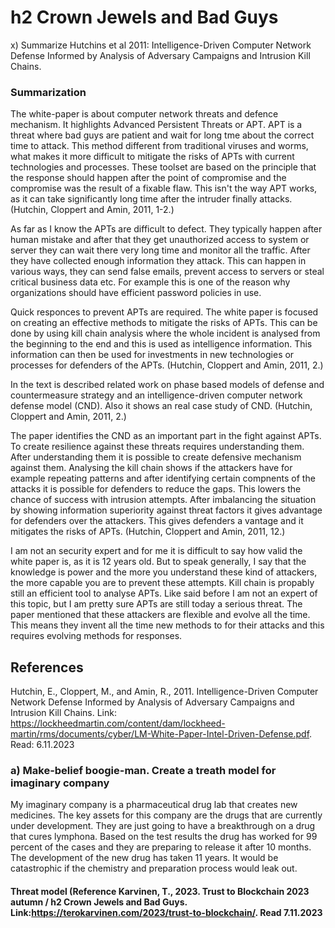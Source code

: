 # h2 Crown Jewels and Bad Guys

x) Summarize Hutchins et al 2011: Intelligence-Driven Computer Network Defense Informed by Analysis of Adversary Campaigns and Intrusion Kill Chains.

### Summarization

The white-paper is about computer network threats and defence mechanism. It highlights Advanced Persistent Threats or APT. APT is a threat where bad guys are patient and wait for long tme about the correct time to attack. This method different from traditional viruses and worms, what makes it more difficult to mitigate the risks of APTs with current technologies and processes. These toolset are based on the principle that the response should happen after the point of compromise and the compromise was the result of a fixable flaw. This isn't the way APT works, as it can take significantly long time after the intruder finally attacks. (Hutchin, Cloppert and Amin, 2011, 1-2.)

As far as I know the APTs are difficult to defect. They typically happen after human mistake and after that they get unauthorized access to system or server they can wait there very long time and monitor all the traffic. After they have collected enough information they attack. This can happen in various ways, they can send false emails, prevent access to servers or steal critical business data etc. For example this is one of the reason why organizations should have efficient password policies in use. 

Quick responces to prevent APTs are required. The white paper is focused on creating an effective methods to mitigate the risks of APTs. This can be done by using kill chain analysis where the whole incident is analysed from the beginning to the end and this is used as intelligence information. This information can then be used for investments in new technologies or processes for defenders of the APTs. (Hutchin, Cloppert and Amin, 2011, 2.)

In the text is described related work on phase based models of defense and countermeasure strategy and an intelligence-driven computer network defense model (CND). Also it shows an  real case study of CND. (Hutchin, Cloppert and Amin, 2011, 2.)

The paper identifies the CND as an important part in the fight against APTs. To create resilience against these threats requires understanding them. After understanding them it is possible to create defensive mechanism against them. Analysing the kill chain shows if the attackers have for example repeating patterns and after identifying certain compnents of the attacks it is possible for defenders to reduce the gaps. This lowers the chance of success with intrusion attempts. After imbalancing the situation by showing information superiority against threat factors it gives advantage for defenders over the attackers. This gives defenders a vantage and it mitigates the risks of APTs. (Hutchin, Cloppert and Amin, 2011, 12.)

I am not an security expert and for me it is difficult to say how valid the white paper is, as it is 12 years old. But to speak generally, I say that the knowledge is power and the more you understand these kind of attackers, the more capable you are to prevent these attempts. Kill chain is propably still an efficient tool to analyse APTs. Like said before I am not an expert of this topic, but I am pretty sure APTs are still today a serious threat. The paper mentioned that these attackers are flexible and evolve all the time. This means they invent all the time new methods to for their attacks and this requires evolving methods for responses.  

## References

Hutchin, E., Cloppert, M., and Amin, R., 2011. Intelligence-Driven Computer Network Defense Informed by Analysis of Adversary Campaigns and Intrusion Kill Chains. Link: https://lockheedmartin.com/content/dam/lockheed-martin/rms/documents/cyber/LM-White-Paper-Intel-Driven-Defense.pdf. Read: 6.11.2023

### a) Make-belief boogie-man. Create a treath model for imaginary company

My imaginary company is a pharmaceutical drug lab that creates new medicines. The key assets for this company are the drugs that are currently under development. They are just going to have a breakthrough on a drug that cures lymphona. Based on the test results the drug has worked for 99 percent of the cases and they are preparing to release it after 10 months. The development of the new drug has taken 11 years. It would be catastrophic if the chemistry and preparation process would leak out.

#### Threat model (Reference Karvinen, T., 2023. Trust to Blockchain 2023 autumn / h2 Crown Jewels and Bad Guys. Link:https://terokarvinen.com/2023/trust-to-blockchain/. Read 7.11.2023







